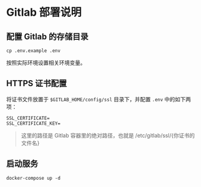 # Gitlab 部署说明

## 配置 Gitlab 的存储目录

```shell
cp .env.example .env
```

按照实际环境设置相关环境变量。

## HTTPS 证书配置

将证书文件放置于 `$GITLAB_HOME/config/ssl` 目录下，并配置 `.env` 中的如下两项：

```shell
SSL_CERTIFICATE=
SSL_CERTIFICATE_KEY=
```

> 这里的路径是 Gitlab 容器里的绝对路径，也就是 /etc/gitlab/ssl/{你证书的文件名}

## 启动服务

```shell
docker-compose up -d
```
